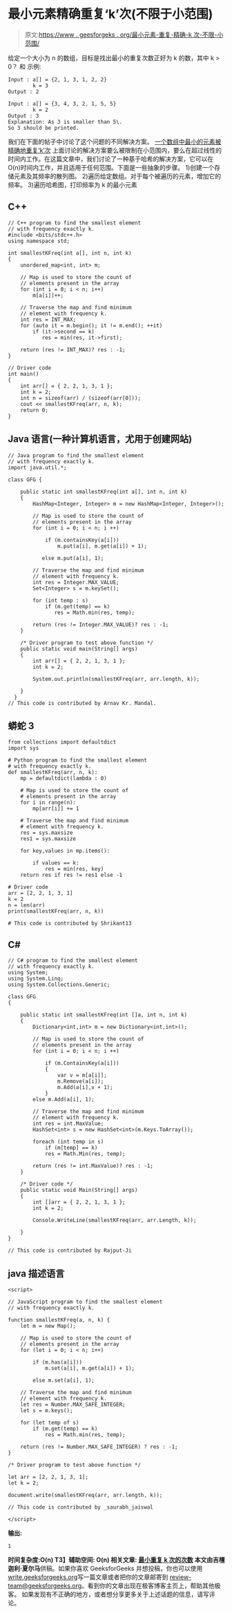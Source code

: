 # 最小元素精确重复‘k’次(不限于小范围)

> 原文:[https://www . geesforgeks . org/最小元素-重复-精确-k 次-不限-小范围/](https://www.geeksforgeeks.org/smallest-element-repeated-exactly-k-times-not-limited-small-range/)

给定一个大小为 n 的数组，目标是找出最小的重复次数正好为 k 的数，其中 k > 0？
和
示例:

```
Input : a[] = {2, 1, 3, 1, 2, 2}
        k = 3
Output : 2

Input : a[] = {3, 4, 3, 2, 1, 5, 5} 
        k = 2
Output : 3
Explanation: As 3 is smaller than 5\. 
So 3 should be printed.
```

我们在下面的帖子中讨论了这个问题的不同解决方案。
[一个数组中最小的元素被精确地重复‘k’次](https://www.geeksforgeeks.org/smallest-element-array-repeated-exactly-k-times/)
上面讨论的解决方案要么被限制在小范围内，要么在超过线性的时间内工作。在这篇文章中，我们讨论了一种基于哈希的解决方案，它可以在 O(n)时间内工作，并且适用于任何范围。下面是一些抽象的步骤。
1)创建一个存储元素及其频率的散列图。
2)遍历给定数组。对于每个被遍历的元素，增加它的频率。
3)遍历哈希图，打印频率为 k 的最小元素

## C++

```
// C++ program to find the smallest element
// with frequency exactly k.
#include <bits/stdc++.h>
using namespace std;

int smallestKFreq(int a[], int n, int k)
{
    unordered_map<int, int> m;

    // Map is used to store the count of
    // elements present in the array
    for (int i = 0; i < n; i++)
        m[a[i]]++;

    // Traverse the map and find minimum
    // element with frequency k.
    int res = INT_MAX;
    for (auto it = m.begin(); it != m.end(); ++it)
        if (it->second == k)
           res = min(res, it->first);

    return (res != INT_MAX)? res : -1;
}

// Driver code
int main()
{
    int arr[] = { 2, 2, 1, 3, 1 };
    int k = 2;
    int n = sizeof(arr) / (sizeof(arr[0]));
    cout << smallestKFreq(arr, n, k);
    return 0;
}
```

## Java 语言(一种计算机语言，尤用于创建网站)

```
// Java program to find the smallest element
// with frequency exactly k.
import java.util.*;

class GFG {

    public static int smallestKFreq(int a[], int n, int k)
    {
        HashMap<Integer, Integer> m = new HashMap<Integer, Integer>();

        // Map is used to store the count of
        // elements present in the array
        for (int i = 0; i < n; i ++)

            if (m.containsKey(a[i]))
                m.put(a[i], m.get(a[i]) + 1);

           else m.put(a[i], 1);

        // Traverse the map and find minimum
        // element with frequency k.
        int res = Integer.MAX_VALUE;
        Set<Integer> s = m.keySet();

        for (int temp : s)
            if (m.get(temp) == k)
               res = Math.min(res, temp);

        return (res != Integer.MAX_VALUE)? res : -1;
    }

    /* Driver program to test above function */
    public static void main(String[] args)
    {
        int arr[] = { 2, 2, 1, 3, 1 };
        int k = 2;

        System.out.println(smallestKFreq(arr, arr.length, k));

    }
  }
// This code is contributed by Arnav Kr. Mandal.
```

## 蟒蛇 3

```
from collections import defaultdict
import sys

# Python program to find the smallest element
# with frequency exactly k.
def smallestKFreq(arr, n, k):
    mp = defaultdict(lambda : 0)

    # Map is used to store the count of
    # elements present in the array
    for i in range(n):
        mp[arr[i]] += 1

    # Traverse the map and find minimum
    # element with frequency k.
    res = sys.maxsize
    res1 = sys.maxsize

    for key,values in mp.items():

        if values == k:
            res = min(res, key)
    return res if res != res1 else -1

# Driver code
arr = [2, 2, 1, 3, 1]
k = 2
n = len(arr)
print(smallestKFreq(arr, n, k))

# This code is contributed by Shrikant13
```

## C#

```
// C# program to find the smallest element
// with frequency exactly k.
using System;
using System.Linq;
using System.Collections.Generic;

class GFG
{

    public static int smallestKFreq(int []a, int n, int k)
    {
        Dictionary<int,int> m = new Dictionary<int,int>();

        // Map is used to store the count of
        // elements present in the array
        for (int i = 0; i < n; i ++)

            if (m.ContainsKey(a[i]))
            {
                var v = m[a[i]];
                m.Remove(a[i]);
                m.Add(a[i],v + 1);
            }
        else m.Add(a[i], 1);

        // Traverse the map and find minimum
        // element with frequency k.
        int res = int.MaxValue;
        HashSet<int> s = new HashSet<int>(m.Keys.ToArray());

        foreach (int temp in s)
            if (m[temp] == k)
            res = Math.Min(res, temp);

        return (res != int.MaxValue)? res : -1;
    }

    /* Driver code */
    public static void Main(String[] args)
    {
        int []arr = { 2, 2, 1, 3, 1 };
        int k = 2;

        Console.WriteLine(smallestKFreq(arr, arr.Length, k));

    }
}

// This code is contributed by Rajput-Ji
```

## java 描述语言

```
<script>

// JavaScript program to find the smallest element
// with frequency exactly k.

function smallestKFreq(a, n, k) {
    let m = new Map();

    // Map is used to store the count of
    // elements present in the array
    for (let i = 0; i < n; i++)

        if (m.has(a[i]))
            m.set(a[i], m.get(a[i]) + 1);

        else m.set(a[i], 1);

    // Traverse the map and find minimum
    // element with frequency k.
    let res = Number.MAX_SAFE_INTEGER;
    let s = m.keys();

    for (let temp of s)
        if (m.get(temp) == k)
            res = Math.min(res, temp);

    return (res != Number.MAX_SAFE_INTEGER) ? res : -1;
}

/* Driver program to test above function */

let arr = [2, 2, 1, 3, 1];
let k = 2;

document.write(smallestKFreq(arr, arr.length, k));

// This code is contributed by _saurabh_jaiswal

</script>
```

**输出:**

```
1
```

**时间复杂度:**O(n)
T3】辅助空间: O(n)
**相关文章:**
[最小重复 k 次的次数](https://www.geeksforgeeks.org/smallest-element-array-repeated-exactly-k-times/)
本文由**吉檀迦利·夏尔马**供稿。如果你喜欢 GeeksforGeeks 并想投稿，你也可以使用[write.geeksforgeeks.org](https://write.geeksforgeeks.org)写一篇文章或者把你的文章邮寄到 review-team@geeksforgeeks.org。看到你的文章出现在极客博客主页上，帮助其他极客。
如果发现有不正确的地方，或者想分享更多关于上述话题的信息，请写评论。